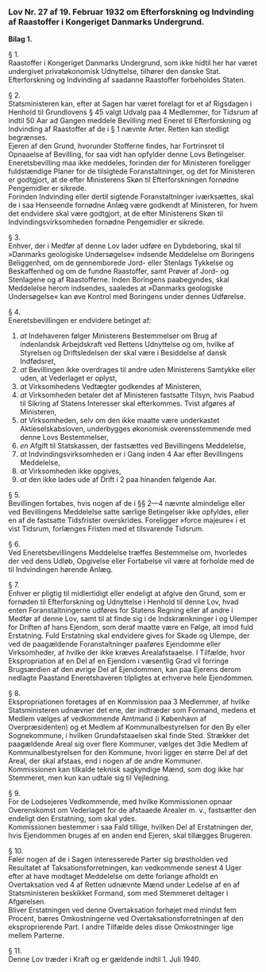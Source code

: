 ### Lov Nr. 27 af 19. Februar 1932 om Efterforskning og Indvinding af Raastoffer i Kongeriget Danmarks Undergrund.

**Bilag 1.**

§ 1.  
Raastoffer i Kongeriget Danmarks Undergrund, som ikke hidtil her har været undergivet privatøkonomisk Udnyttelse, tilhører den danske Stat. Efterforskning og Indvinding af saadanne Raastoffer forbeholdes Staten.  

§ 2.  
Statsministeren kan, efter at Sagen har været forelagt for et af Rigsdagen i Henhold til Grundlovens § 45 valgt Udvalg paa 4 Medlemmer, for Tidsrum af indtil 50 Aar ad Gangen meddele Bevilling med Eneret til Efterforskning og Indvinding af Raastoffer af de i § 1 nævnte Arter. Retten kan stedligt begrænses.  
Ejeren af den Grund, hvorunder Stofferne findes, har Fortrinsret til Opnaaelse af Bevilling, for saa vidt han opfylder denne Lovs Betingelser.  
Eneretsbevilling maa ikke meddeles, forinden der for Ministeren foreligger fuldstændige Planer for de tilsigtede Foranstaltninger, og det for Ministeren er godtgjort, at de efter Ministerens Skøn til Efterforskningen fornødne Pengemidler er sikrede.  
Forinden Indvinding eller dertil sigtende Foranstaltninger iværksættes, skal de i saa Henseende fornødne Anlæg være godkendt af Ministeren, for hvem det endvidere skal være godtgjort, at de efter Ministerens Skøn til Indvindingsvirksomheden fornødne Pengemidler er sikrede.  

§ 3.  
Enhver, der i Medfør af denne Lov lader udføre en Dybdeboring, skal til »Danmarks geologiske Undersøgelse« indsende Meddelelse om Boringens Beliggenhed, om de gennemborede Jord- eller Stenlags Tykkelse og Beskaffenhed og om de fundne Raastoffer, samt Prøver af Jord- og Stenlagene og af Raastofferne. Inden Boringens paabegyndes, skal Meddelelse herom indsendes, saaledes at »Danmarks geologiske Undersøgelse« kan øve Kontrol med Boringens under dennes Udførelse.  

§ 4.  
Eneretsbevillingen er endvidere betinget af:  
1) *at* Indehaveren følger Ministerens Bestemmelser om Brug af indenlandsk Arbejdskraft ved Rettens Udnyttelse og om, hvilke af Styrelsen og Driftsledelsen der skal være i Besiddelse af dansk Indfødsret,  
2) *at* Bevillingen ikke overdrages til andre uden Ministerens Samtykke eller uden, at Vederlaget er oplyst,  
3) *at* Virksomhedens Vedtægter godkendes af Ministeren,  
4) *at* Virksomheden betaler det af Ministeren fastsatte Tilsyn, hvis Paabud til Sikring af Statens Interesser skal efterkommes. Tvist afgøres af Ministeren,  
5) *at* Virksomheden, selv om den ikke maatte være underkastet Aktieselskabsloven, underbygges økonomisk overensstemmende med denne Lovs Bestemmelser,  
6) *en* Afgift til Statskassen, der fastsættes ved Bevillingens Meddelelse,  
7) *at* Indvindingsvirksomheden er i Gang inden 4 Aar efter Bevillingens Meddelelse,  
8) *at* Virksomheden ikke opgives,  
9) *at* den ikke lades ude af Drift i 2 paa hinanden følgende Aar.  

§ 5.  
Bevillingen fortabes, hvis nogen af de i §§ 2—4 nævnte almindelige eller ved Bevillingens Meddelelse satte særlige Betingelser ikke opfyldes, eller en af de fastsatte Tidsfrister overskrides. Foreligger »force majeure« i et vist Tidsrum, forlænges Fristen med et tilsvarende Tidsrum.  

§ 6.  
Ved Eneretsbevillingens Meddelelse træffes Bestemmelse om, hvorledes der ved dens Udløb, Opgivelse eller Fortabelse vil være at forholde med de til Indvindingen hørende Anlæg.  

§ 7.  
Enhver er pligtig til midlertidigt eller endeligt at afgive den Grund, som er fornøden til Efterforskning og Udnyttelse i Henhold til denne Lov, hvad enten Foranstaltningerne udføres for Statens Regning eller af andre i Medfør af denne Lov, samt til at finde sig i de Indskrænkninger i og Ulemper for Driften af hans Ejendom, som deraf maatte være en Følge, alt imod fuld Erstatning. Fuld Erstatning skal endvidere gives for Skade og Ulempe, der ved de paagældende Foranstaltninger paaføres Ejendomme eller Virksomheder, af hvilke der ikke kræves Arealafstaaelse. I Tilfælde, hvor Ekspropriation af en Del af en Ejendom i væsentlig Grad vil forringe Brugsærdien af den øvrige Del af Ejendommen, kan paa Ejerens derom nedlagte Paastand Enerets­haveren tilpligtes at erhverve hele Ejendommen.  

§ 8.  
Ekspropriationen foretages af en Kommission paa 3 Medlemmer, af hvilke Statsministeren udnævner det ene, der indtræder som Formand, medens et Medlem vælges af vedkommende Amtmand (i København af Overpræsidenten) og et Medlem af Kommunalbestyrelsen for den By eller Sognekommune, i hvilken Grundafstaaelsen skal finde Sted. Strækker det paagældende Areal sig over flere Kommuner, vælges det 3die Medlem af Kommunalbestyrelsen for den Kommune, hvori ligger en større Del af det Areal, der skal afstaas, end i nogen af de andre Kommuner.  
Kommissionen kan tilkalde teknisk sagkyndige Mænd, som dog ikke har Stemmeret, men kun kan udtale sig til Vejledning.  

§ 9.  
For de Lodsejeres Vedkommende, med hvilke Kommissionen opnaar Overenskomst om Vederlaget for de afstaaede Arealer m. v., fastsætter den endeligt den Erstatning, som skal ydes.  
Kommissionen bestemmer i saa Fald tillige, hvilken Del af Erstatningen der, hvis Ejendommen bruges af en anden end Ejeren, skal tillægges Brugeren.  

§ 10.  
Føler nogen af de i Sagen interesserede Parter sig brøstholden ved Resultatet af Taksationsforretningen, kan vedkommende senest 4 Uger efter at have modtaget Meddelelse om dette forlange afholdt en Overtaksation ved 4 af Retten udnævnte Mænd under Ledelse af en af Statsministeren beskikket Formand, som med Stemmeret deltager i Afgørelsen.  
Bliver Erstatningen ved denne Overtaksation forhøjet med mindst fem Procent, bæres Omkostningerne ved Overtaksationsforretningen af den eksproprierende Part. I andre Tilfælde deles disse Omkostninger lige mellem Parterne.  

§ 11.  
Denne Lov træder i Kraft og er gældende indtil 1. Juli 1940.
